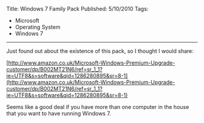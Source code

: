 Title: Windows 7 Family Pack
Published: 5/10/2010
Tags:
- Microsoft
- Operating System
- Windows 7
---

Just found out about the existence of this pack, so I thought I would share:

[http://www.amazon.co.uk/Microsoft-Windows-Premium-Upgrade-customer/dp/B002MT21N6/ref=sr_1_1?ie=UTF8&s=software&qid=1286280895&sr=8-1](http://www.amazon.co.uk/Microsoft-Windows-Premium-Upgrade-customer/dp/B002MT21N6/ref=sr_1_1?ie=UTF8&s=software&qid=1286280895&sr=8-1)

Seems like a good deal if you have more than one computer in the house that you want to have running Windows 7.
